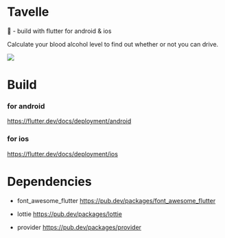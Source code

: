 # Tavelle

:iphone: - build with flutter for android & ios

Calculate your blood alcohol level to find out whether or not you can drive. 

![](tavelle.gif) 

# Build

### for android

https://flutter.dev/docs/deployment/android

### for ios

https://flutter.dev/docs/deployment/ios

# Dependencies

- font_awesome_flutter https://pub.dev/packages/font_awesome_flutter

- lottie https://pub.dev/packages/lottie

- provider https://pub.dev/packages/provider
